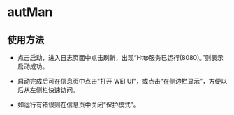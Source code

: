 # autMan

## 使用方法

- 点击启动，进入日志页面中点击刷新，出现“Http服务已运行(8080)。”则表示启动成功。

- 启动完成后可在信息页中点击"打开 WEI UI"，或点击“在侧边栏显示”，方便以后从左侧栏快速访问。

- 如运行有错误则在信息页中关闭“保护模式”。